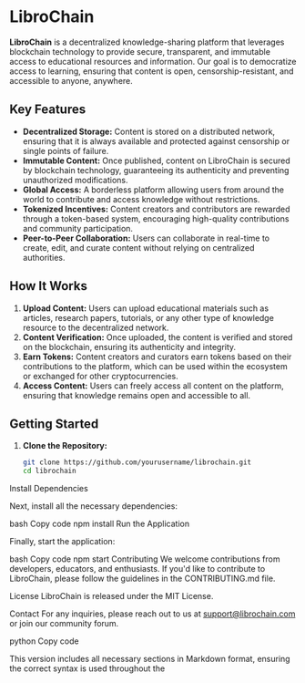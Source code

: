 # LibroChain

**LibroChain** is a decentralized knowledge-sharing platform that leverages blockchain technology to provide secure, transparent, and immutable access to educational resources and information. Our goal is to democratize access to learning, ensuring that content is open, censorship-resistant, and accessible to anyone, anywhere.

## Key Features

- **Decentralized Storage:** Content is stored on a distributed network, ensuring that it is always available and protected against censorship or single points of failure.
- **Immutable Content:** Once published, content on LibroChain is secured by blockchain technology, guaranteeing its authenticity and preventing unauthorized modifications.
- **Global Access:** A borderless platform allowing users from around the world to contribute and access knowledge without restrictions.
- **Tokenized Incentives:** Content creators and contributors are rewarded through a token-based system, encouraging high-quality contributions and community participation.
- **Peer-to-Peer Collaboration:** Users can collaborate in real-time to create, edit, and curate content without relying on centralized authorities.

## How It Works

1. **Upload Content:** Users can upload educational materials such as articles, research papers, tutorials, or any other type of knowledge resource to the decentralized network.
2. **Content Verification:** Once uploaded, the content is verified and stored on the blockchain, ensuring its authenticity and integrity.
3. **Earn Tokens:** Content creators and curators earn tokens based on their contributions to the platform, which can be used within the ecosystem or exchanged for other cryptocurrencies.
4. **Access Content:** Users can freely access all content on the platform, ensuring that knowledge remains open and accessible to all.

## Getting Started

1. **Clone the Repository:**

   ```bash
   git clone https://github.com/yourusername/librochain.git
   cd librochain
   
Install Dependencies

Next, install all the necessary dependencies:

bash
Copy code
npm install
Run the Application

Finally, start the application:

bash
Copy code
npm start
Contributing
We welcome contributions from developers, educators, and enthusiasts. If you'd like to contribute to LibroChain, please follow the guidelines in the CONTRIBUTING.md file.

License
LibroChain is released under the MIT License.

Contact
For any inquiries, please reach out to us at support@librochain.com or join our community forum.

python
Copy code

This version includes all necessary sections in Markdown format, ensuring the correct syntax is used throughout the


   

